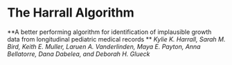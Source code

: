 # The Harrall Algorithm

**A better performing algorithm for identification of implausible growth data from longitudinal pediatric medical records **
*Kylie K. Harrall, Sarah M. Bird, Keith E. Muller, Laruen A. Vanderlinden, Maya E. Payton, Anna Bellatorre, Dana Dabelea, and Deborah H. Glueck*







